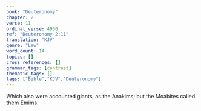 ```yaml
---
book: "Deuteronomy"
chapter: 2
verse: 11
ordinal_verse: 4950
ref: "Deuteronomy 2:11"
translation: "KJV"
genre: "Law"
word_count: 14
topics: []
cross_references: []
grammar_tags: [contrast]
thematic_tags: []
tags: ["Bible","KJV","Deuteronomy"]
---
```

Which also were accounted giants, as the Anakims; but the Moabites called them Emims.
